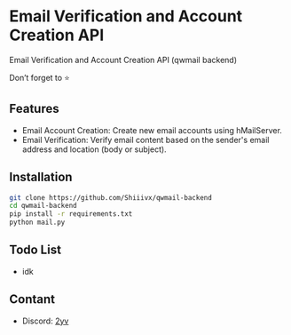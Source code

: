 # Email Verification and Account Creation API
Email Verification and Account Creation API (qwmail backend)

Don’t forget to ⭐️


## Features
- Email Account Creation: Create new email accounts using hMailServer.
- Email Verification: Verify email content based on the sender's email address and location (body or subject).


## Installation
```bash
git clone https://github.com/Shiiivx/qwmail-backend
cd qwmail-backend
pip install -r requirements.txt
python mail.py
```

## Todo List
- idk

## Contant
- Discord: <a href="https://discord.com/users/251794521908576257">2yv</a>
